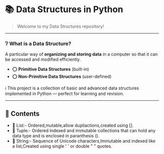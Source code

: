 # 📚 Data Structures in Python

> Welcome to my Data Structures repository!

---

### ❔ What is a Data Structure?

A particular way of **organizing and storing data** in a computer so that it can be accessed and modified efficiently.

- ⭕ **Primitive Data Structures** (built-in) 
- ⭕ **Non-Primitive Data Structures** (user-defined)

ℹ️ This project is a collection of basic and advanced data structures implemented in Python — perfect for learning and revision.

---

## 📂 Contents

- 🔹 List:-
Ordered,mutable,allow dupliactions,created using [].
- 🔹 Tuple:-
Ordered indexed and immutable collections that can hold any data type and is enclosed in paranthesis ().
- 🔹 String:-
Sequence of Unicode characters,Immutable and indexed like a list,Created using single ' ' or double " " quotes.
